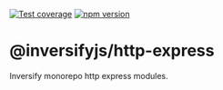 [![Test coverage](https://codecov.io/gh/inversify/monorepo/branch/main/graph/badge.svg?flag=%40inversifyjs%2Fhttp-express)](https://codecov.io/gh/inversify/monorepo/branch/main/graph/badge.svg?flag=%40inversifyjs%2Fhttp-express) [![npm version](https://img.shields.io/github/package-json/v/inversify/monorepo?filename=packages%2Fframework%2Fhttp%2Flibraries%2Fexpress%2Fpackage.json&style=plastic)](https://www.npmjs.com/package/@inversifyjs/http-express)

# @inversifyjs/http-express

Inversify monorepo http express modules.
